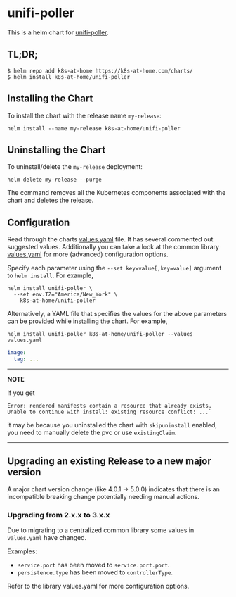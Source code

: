 # unifi-poller

This is a helm chart for [unifi-poller](https://github.com/unifi-poller/unifi-poller).

## TL;DR;

```shell
$ helm repo add k8s-at-home https://k8s-at-home.com/charts/
$ helm install k8s-at-home/unifi-poller
```

## Installing the Chart

To install the chart with the release name `my-release`:

```console
helm install --name my-release k8s-at-home/unifi-poller
```

## Uninstalling the Chart

To uninstall/delete the `my-release` deployment:

```console
helm delete my-release --purge
```

The command removes all the Kubernetes components associated with the chart and deletes the release.

## Configuration
Read through the charts [values.yaml](https://github.com/k8s-at-home/charts/blob/master/charts/unifi-poller/values.yaml)
file. It has several commented out suggested values.
Additionally you can take a look at the common library [values.yaml](https://github.com/k8s-at-home/charts/blob/master/charts/common/values.yaml) for more (advanced) configuration options.

Specify each parameter using the `--set key=value[,key=value]` argument to `helm install`. For example,
```console
helm install unifi-poller \
  --set env.TZ="America/New_York" \
    k8s-at-home/unifi-poller
```
Alternatively, a YAML file that specifies the values for the above parameters can be provided while installing the
chart. For example,
```console
helm install unifi-poller k8s-at-home/unifi-poller --values values.yaml 
```

```yaml
image:
  tag: ...
```

---
**NOTE**

If you get
```console
Error: rendered manifests contain a resource that already exists. Unable to continue with install: existing resource conflict: ...`
```
it may be because you uninstalled the chart with `skipuninstall` enabled, you need to manually delete the pvc or use `existingClaim`.

---

## Upgrading an existing Release to a new major version

A major chart version change (like 4.0.1 -> 5.0.0) indicates that there is an incompatible breaking change potentially needing manual actions.

### Upgrading from 2.x.x to 3.x.x

Due to migrating to a centralized common library some values in `values.yaml` have changed.

Examples:

* `service.port` has been moved to `service.port.port`.
* `persistence.type` has been moved to `controllerType`.

Refer to the library values.yaml for more configuration options.
